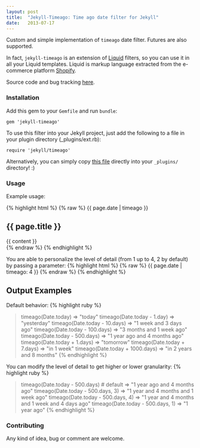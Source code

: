 ```yaml
---
layout: post
title:  "Jekyll-Timeago: Time ago date filter for Jekyll"
date:   2013-07-17
---
```


Custom and simple implementation of `timeago` date filter. Futures are also supported.

In fact, `jekyll-timeago` is an extension of <a href="https://github.com/Shopify/liquid" target="_blank">Liquid</a> filters, so you can use it in all your Liquid templates. Liquid is markup language extracted from the e-commerce platform <a href="http://www.shopify.com/" target="_blank">Shopify</a>.

Source code and bug tracking <a href="https://github.com/markets/jekyll-timeago" target="_blank">here</a>.

### Installation
Add this gem to your `Gemfile` and run `bundle`:

```
gem 'jekyll-timeago'
```

To use this filter into your Jekyll project, just add the following to a file in your plugin directory (_plugins/ext.rb):

```
require 'jekyll/timeago'
```

Alternatively, you can simply copy [this file](https://github.com/markets/jekyll-timeago/blob/master/lib/jekyll/timeago.rb) directly into your `_plugins/` directory! :)

### Usage
Example usage:

{% highlight html %}
{% raw %}
<span>{{ page.date | timeago }}</span>
<h2>{{ page.title }}</h2>

<div class="post">
  {{ content }}
</div>
{% endraw %}
{% endhighlight %}

You are able to personalize the level of detail (from 1 up to 4, 2 by default) by passing a parameter:
{% highlight html %}
{% raw %}
<span>{{ page.date | timeago: 4 }}</span>
{% endraw %}
{% endhighlight %}

## Output Examples
Default behavior:
{% highlight ruby %}
> timeago(Date.today)
=> "today"
> timeago(Date.today - 1.day)
=> "yesterday"
> timeago(Date.today - 10.days)
=> "1 week and 3 days ago"
> timeago(Date.today - 100.days)
=> "3 months and 1 week ago"
> timeago(Date.today - 500.days)
=> "1 year ago and 4 months ago"
> timeago(Date.today + 1.days)
=> "tomorrow"
> timeago(Date.today + 7.days)
=> "in 1 week"
> timeago(Date.today + 1000.days)
=> "in 2 years and 8 months"
{% endhighlight %}

You can modify the level of detail to get higher or lower granularity:
{% highlight ruby %}
> timeago(Date.today - 500.days) # default
=> "1 year ago and 4 months ago"
> timeago(Date.today - 500.days, 3)
=> "1 year and 4 months and 1 week ago"
> timeago(Date.today - 500.days, 4)
=> "1 year and 4 months and 1 week and 4 days ago"
> timeago(Date.today - 500.days, 1)
=> "1 year ago"
{% endhighlight %}

### Contributing
Any kind of idea, bug or comment are welcome.